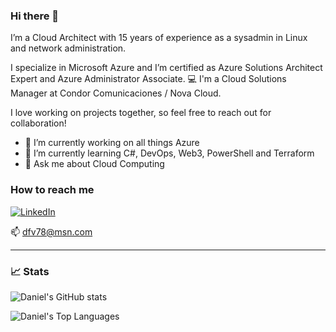 ### Hi there 👋

<!--
**daniel-fv/daniel-fv** is a ✨ _special_ ✨ repository because its `README.md` (this file) appears on your GitHub profile.

Here are some ideas to get you started:

- 🔭 I’m currently working on ...
- 🌱 I’m currently learning ...
- 👯 I’m looking to collaborate on ...
- 🤔 I’m looking for help with ...
- 💬 Ask me about ...
- 📫 How to reach me: dfv78@msn.com
- ⚡ Fun fact: ...
-->

I’m a Cloud Architect with 15 years of experience as a sysadmin in Linux and network administration.

I specialize in Microsoft Azure and I’m certified as Azure Solutions Architect Expert and Azure Administrator Associate. 💻 I'm a Cloud Solutions Manager at Condor Comunicaciones / Nova Cloud.

I love working on projects together, so feel free to reach out for collaboration!

- 🔭 I’m currently working on all things Azure 
- 🌱 I’m currently learning C#, DevOps, Web3, PowerShell and Terraform
- 💬 Ask me about Cloud Computing



### How to reach me
[![LinkedIn](https://img.shields.io/badge/linkedin-%230077B5.svg?&style=for-the-badge&logo=linkedin&logoColor=white)](https://www.linkedin.com/in/danielfajardovalenti)
<!-- [![Twitter](https://img.shields.io/badge/twitter-%230077B5.svg?&style=for-the-badge&logo=twitter)](https://www.twitter.com/dfv78) -->

📫 dfv78@msn.com

----

### 📈 Stats 

![Daniel's GitHub stats](https://github-readme-stats.vercel.app/api?username=daniel-fv&count_private=true)

![Daniel's Top Languages](https://github-readme-stats.vercel.app/api/top-langs/?username=daniel-fv&layout=compact&theme=default&show_icons=true&langs_count=10)

